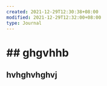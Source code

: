 ```yaml
---
created: 2021-12-29T12:30:38+08:00
modified: 2021-12-29T12:32:00+08:00
type: Journal
---
```


# ## ghgvhhb

## hvhghvhghvj